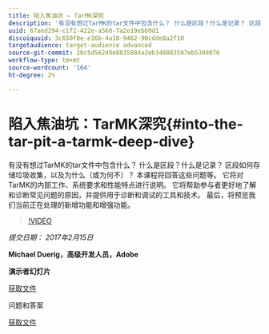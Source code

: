 ```yaml
---
title: 陷入焦油坑 — TarMK深究
description: '有没有想过TarMK的tar文件中包含什么？ 什么是区段？什么是记录？ 区段如何存储垃圾收集，以及为什么（或为何不）？ 本课程将回答这些问题以及其他许多问题。 '
uuid: 67aed294-c1f2-422e-a568-7a2e19eb60d1
discoiquuid: 3c650f0e-e16b-4a18-9462-90cdde8a2f10
targetaudience: target-audience advanced
source-git-commit: 2bc5d56249e8835884a2eb348083507eb5308076
workflow-type: tm+mt
source-wordcount: '164'
ht-degree: 2%

---
```



# 陷入焦油坑：TarMK深究{#into-the-tar-pit-a-tarmk-deep-dive}

有没有想过TarMK的tar文件中包含什么？ 什么是区段？什么是记录？ 区段如何存储垃圾收集，以及为什么（或为何不）？ 本课程将回答这些问题等。 它将对TarMK的内部工作、系统要求和性能特点进行说明。 它将帮助参与者更好地了解和诊断常见问题的原因，并提供用于诊断和调试的工具和技术。 最后，将预览我们当前正在处理的新增功能和增强功能。

>[!VIDEO](https://video.tv.adobe.com/v/19138/?quality=9)

*提交日期： 2017年2月15日*

**Michael Duerig，高级开发人员，Adobe**

**演示者幻灯片**

[获取文件](assets/aem-gems-tarmk-deep-dive.pptx)

问题和答案

[获取文件](assets/aem-gems-qandas-tarmk-deep-dive.pdf)
<!--
[Get back to the Overview](https://helpx.adobe.com/experience-manager/kt/eseminars/gems/aem-index.html)
-->

